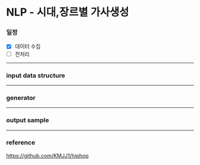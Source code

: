 # NLP - 시대,장르별 가사생성


### 일정

 - [x] 데이터 수집
 - [ ] 전처리

-------

### input data structure

----------

### generator

----------

### output sample

-----------

### reference
https://github.com/KMJJ1/hiphop
